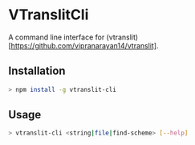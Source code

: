 # VTranslitCli

A command line interface for (vtranslit)[https://github.com/vipranarayan14/vtranslit].

## Installation

```bash
> npm install -g vtranslit-cli
```

## Usage

```bash
> vtranslit-cli <string|file|find-scheme> [--help]
```
